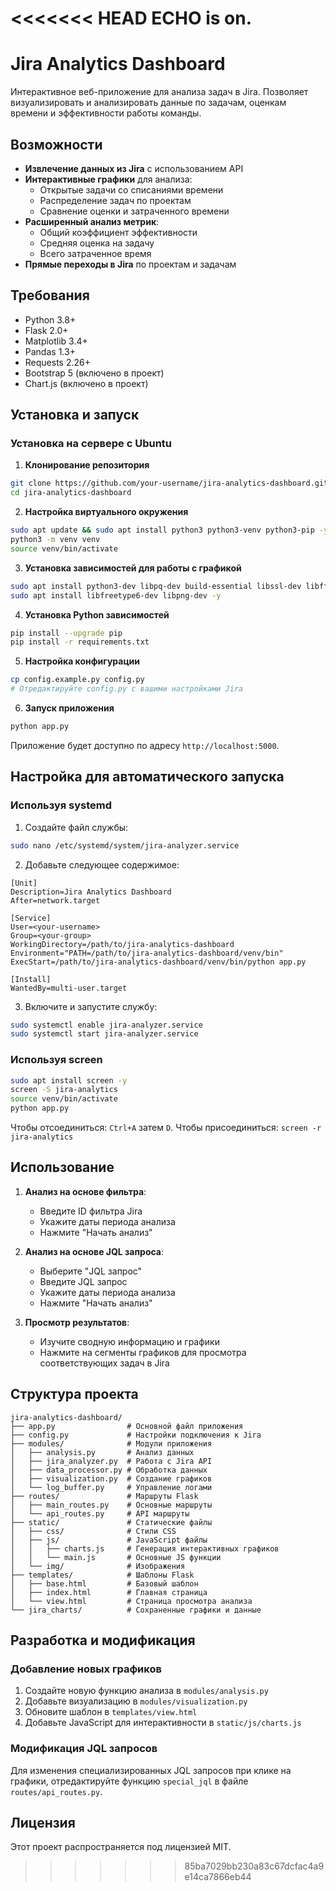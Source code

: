 <<<<<<< HEAD
ECHO is on.
=======
# Jira Analytics Dashboard

Интерактивное веб-приложение для анализа задач в Jira. Позволяет визуализировать и анализировать данные по задачам, оценкам времени и эффективности работы команды.

## Возможности

- **Извлечение данных из Jira** с использованием API
- **Интерактивные графики** для анализа:
  - Открытые задачи со списаниями времени
  - Распределение задач по проектам
  - Сравнение оценки и затраченного времени
- **Расширенный анализ метрик**:
  - Общий коэффициент эффективности
  - Средняя оценка на задачу
  - Всего затраченное время
- **Прямые переходы в Jira** по проектам и задачам

## Требования

- Python 3.8+
- Flask 2.0+
- Matplotlib 3.4+
- Pandas 1.3+
- Requests 2.26+
- Bootstrap 5 (включено в проект)
- Chart.js (включено в проект)

## Установка и запуск

### Установка на сервере с Ubuntu

1. **Клонирование репозитория**
```bash
git clone https://github.com/your-username/jira-analytics-dashboard.git
cd jira-analytics-dashboard
```

2. **Настройка виртуального окружения**
```bash
sudo apt update && sudo apt install python3 python3-venv python3-pip -y
python3 -m venv venv
source venv/bin/activate
```

3. **Установка зависимостей для работы с графикой**
```bash
sudo apt install python3-dev libpq-dev build-essential libssl-dev libffi-dev libxml2-dev libxslt1-dev zlib1g-dev -y
sudo apt install libfreetype6-dev libpng-dev -y
```

4. **Установка Python зависимостей**
```bash
pip install --upgrade pip
pip install -r requirements.txt
```

5. **Настройка конфигурации**
```bash
cp config.example.py config.py
# Отредактируйте config.py с вашими настройками Jira
```

6. **Запуск приложения**
```bash
python app.py
```

Приложение будет доступно по адресу `http://localhost:5000`.

## Настройка для автоматического запуска

### Используя systemd

1. Создайте файл службы:
```bash
sudo nano /etc/systemd/system/jira-analyzer.service
```

2. Добавьте следующее содержимое:
```
[Unit]
Description=Jira Analytics Dashboard
After=network.target

[Service]
User=<your-username>
Group=<your-group>
WorkingDirectory=/path/to/jira-analytics-dashboard
Environment="PATH=/path/to/jira-analytics-dashboard/venv/bin"
ExecStart=/path/to/jira-analytics-dashboard/venv/bin/python app.py

[Install]
WantedBy=multi-user.target
```

3. Включите и запустите службу:
```bash
sudo systemctl enable jira-analyzer.service
sudo systemctl start jira-analyzer.service
```

### Используя screen

```bash
sudo apt install screen -y
screen -S jira-analytics
source venv/bin/activate
python app.py
```

Чтобы отсоединиться: `Ctrl+A` затем `D`.
Чтобы присоединиться: `screen -r jira-analytics`

## Использование

1. **Анализ на основе фильтра**:
   - Введите ID фильтра Jira
   - Укажите даты периода анализа
   - Нажмите "Начать анализ"

2. **Анализ на основе JQL запроса**:
   - Выберите "JQL запрос"
   - Введите JQL запрос
   - Укажите даты периода анализа
   - Нажмите "Начать анализ"

3. **Просмотр результатов**:
   - Изучите сводную информацию и графики
   - Нажмите на сегменты графиков для просмотра соответствующих задач в Jira

## Структура проекта

```
jira-analytics-dashboard/
├── app.py                # Основной файл приложения
├── config.py             # Настройки подключения к Jira
├── modules/              # Модули приложения
│   ├── analysis.py       # Анализ данных
│   ├── jira_analyzer.py  # Работа с Jira API
│   ├── data_processor.py # Обработка данных
│   ├── visualization.py  # Создание графиков
│   └── log_buffer.py     # Управление логами
├── routes/               # Маршруты Flask
│   ├── main_routes.py    # Основные маршруты
│   └── api_routes.py     # API маршруты
├── static/               # Статические файлы
│   ├── css/              # Стили CSS
│   ├── js/               # JavaScript файлы
│   │   ├── charts.js     # Генерация интерактивных графиков
│   │   └── main.js       # Основные JS функции
│   └── img/              # Изображения
├── templates/            # Шаблоны Flask
│   ├── base.html         # Базовый шаблон
│   ├── index.html        # Главная страница
│   └── view.html         # Страница просмотра анализа
└── jira_charts/          # Сохраненные графики и данные
```

## Разработка и модификация

### Добавление новых графиков

1. Создайте новую функцию анализа в `modules/analysis.py`
2. Добавьте визуализацию в `modules/visualization.py`
3. Обновите шаблон в `templates/view.html`
4. Добавьте JavaScript для интерактивности в `static/js/charts.js`

### Модификация JQL запросов

Для изменения специализированных JQL запросов при клике на графики, отредактируйте функцию `special_jql` в файле `routes/api_routes.py`.

## Лицензия

Этот проект распространяется под лицензией MIT.
>>>>>>> 85ba7029bb230a83c67dcfac4a9e14ca7866eb44
